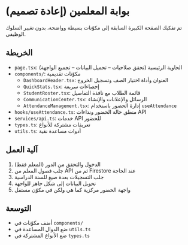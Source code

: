 # بوابة المعلمين (إعادة تصميم)

تم تفكيك الصفحة الكبيرة السابقة إلى مكوّنات بسيطة وواضحة، بدون تغيير السلوك الوظيفي.

## الخريطة
- `page.tsx`: الحاوية الرئيسية (تحقق صلاحيات – تحميل البيانات – تجميع الواجهة)
- `components/`: مكوّنات تقديمية
  - `DashboardHeader.tsx`: العنوان وأداة اختيار الصف وتسجيل الخروج
  - `QuickStats.tsx`: إحصاءات سريعة
  - `StudentRoster.tsx`: قائمة الطلاب مع نافذة التفاصيل
  - `CommunicationCenter.tsx`: الرسائل والإعلانات والإنشاء
  - `AttendanceManagement.tsx`: إدارة الحضور باستخدام `useAttendance`
- `hooks/useAttendance.ts`: منطق حالة الحضور ونداءات API
- `services/api.ts`: خدمات API للحضور
- `types.ts`: تعريفات مشتركة للأنواع
- `utils.ts`: أدوات مساعدة نقية

## آلية العمل
1) الدخول والتحقق من الدور (المعلم فقط)
2) جلب فصول المعلم من API ثم من Firestore عند الحاجة
3) جلب التسجيلات بعدة صيغ للسنة الدراسية
4) تحويل البيانات إلى شكل جاهز للواجهة
5) واجهة الحضور مركزية كما هي ولكن في مكوّن مستقل

## التوسعة
- أضف مكوّنات في `components/`
- ضع الدوال المساعدة في `utils.ts`
- ضع الأنواع المشتركة في `types.ts`
